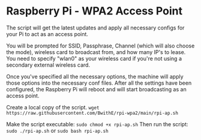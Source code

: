 # Raspberry Pi - WPA2 Access Point
The script will get the latest updates and apply all necessary configs for your Pi to act as an access point.

You will be prompted for SSID, Passphrase, Channel (which will also choose the mode), wireless card to broadcast from, and how many IP's to lease.
You need to specify "wlan0" as your wireless card if you're not using a secondary external wireless card.

Once you've specified all the necessary options, the machine will apply those options into the necessary conf files.
After all the settings have been configured, the Raspberry Pi will reboot and will start broadcasting as an access point.

Create a local copy of the script.
```wget https://raw.githubusercontent.com/BwithE/rpi-wpa2/main/rpi-ap.sh```

Make the script executable: ```sudo chmod +x rpi-ap.sh```
Then run the script: ```sudo ./rpi-ap.sh``` or ```sudo bash rpi-ap.sh```


